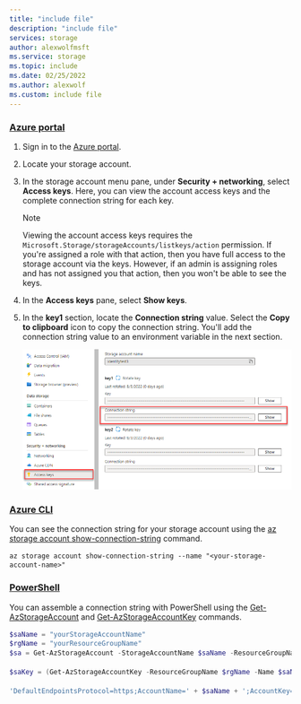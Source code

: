 ```yaml
---
title: "include file"
description: "include file"
services: storage
author: alexwolfmsft
ms.service: storage
ms.topic: include
ms.date: 02/25/2022
ms.author: alexwolf
ms.custom: include file
---
```


### [Azure portal](#tab/roles-azure-portal)

1. Sign in to the [Azure portal](https://portal.azure.com).
2. Locate your storage account.
3. In the storage account menu pane, under **Security + networking**, select **Access keys**. Here, you can view the account access keys and the complete connection string for each key. 
    > [!NOTE]
    > Viewing the account access keys requires the `Microsoft.Storage/storageAccounts/listkeys/action` permission. If you're assigned a role with that action, then you have full access to the storage account via the keys. However, if an admin is assigning roles and has not assigned you that action, then you won't be able to see the keys.
1. In the **Access keys** pane, select **Show keys**.
1. In the **key1** section, locate the **Connection string** value. Select the **Copy to clipboard** icon to copy the connection string. You'll add the connection string value to an environment variable in the next section.

    ![Screenshot showing how to copy a connection string from the Azure portal.](../media/storage-copy-connection-string-portal/portal-connection-string.png)

### [Azure CLI](#tab/roles-azure-cli)

You can see the connection string for your storage account using the [az storage account show-connection-string](/cli/azure/storage/account) command.

```azurecli
az storage account show-connection-string --name "<your-storage-account-name>"
```

### [PowerShell](#tab/roles-powershell)

You can assemble a connection string with PowerShell using the [Get-AzStorageAccount](/powershell/module/az.storage/Get-azStorageAccount) and [Get-AzStorageAccountKey](/powershell/module/az.Storage/Get-azStorageAccountKey) commands.

```powershell
$saName = "yourStorageAccountName"
$rgName = "yourResourceGroupName"
$sa = Get-AzStorageAccount -StorageAccountName $saName -ResourceGroupName $rgName

$saKey = (Get-AzStorageAccountKey -ResourceGroupName $rgName -Name $saName)[0].Value

'DefaultEndpointsProtocol=https;AccountName=' + $saName + ';AccountKey=' + $saKey + ';EndpointSuffix=core.windows.net'
```